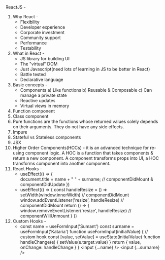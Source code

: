 ReactJS -

1. Why React -
    - Flexibility
    - Developer experience
    - Corporate investment
    - Community support
    - Performance
    - Testability
1. What in React -
    - JS library for building UI
    - The "virtual" DOM
    - Just Javascript(need lots of learning in JS to be better in React)
    - Battle tested
    - Declarative language
2. Basic concepts -
    - Components
        a) Like functions
        b) Reusable & Composable
        c) Can manage a private state
    - Reactive updates
    - Virtual views in memory
3. Function component
4. Class component
5. Pure functions are the functions whose returned values solely depends on their arguments. They do not have any side effects.
6. Impure
7. Stateful vs Stateless components
8. JSX
9. Higher Order Components(HOCs) - it is an advanced technique for re-using component logic. A HOC is a function that takes components & return a new component. A component transforms props into UI, a HOC transforms component into another component.
10. React Hooks -
    - useEffect(() => {        
        document.title = name + " " + surname; // componentDidMount & componentDidUpdate
    })
    - useEffect(() => {
        const handleResize = () => setWidth(window.innerWidth) // componentDidMount
        window.addEventListener('resize', handleResize) // componentDidMount
        return () => {
            window.removeEventListener('resize', handleResize) // componentWillUnmount
        }
    })
11. Custom Hooks -
    - const name = useFormInput('Sumant')
      const surname = useFormInput('Kataria')
        function useFormInput(initialValue) { // custom hook
            const [value, setValue] = useState(initialValue)
            function handleChange(e) {
                setValue(e.target.value)
            }
            return {
                value,
                onChange: handleChange
            }
        }
    <input {...name} />
    <input {...surname} />